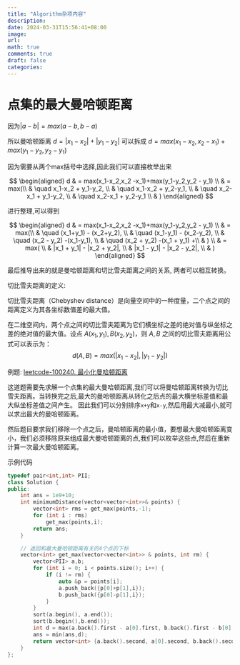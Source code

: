 ```yaml
---
title: "Algorithm杂项内容"
description: 
date: 2024-03-31T15:56:41+08:00
image:
url:
math: true
comments: true
draft: false
categories:
---
```


# 点集的最大曼哈顿距离



因为$|a-b| = max(a-b,b-a)$

所以曼哈顿距离 $d = |x_1-x_2| + |y_1-y_2|$ 可以拆成 $d = max(x_1-x_2,x_2 -x_1)+max(y_1-y_2,y_2 - y_1)$

因为需要从两个max括号中选择,因此我们可以直接枚举出来

$$
\begin{aligned}
        d & = max(x_1-x_2,x_2 -x_1)+max(y_1-y_2,y_2 - y_1) \\ 
        &  = max(\\
        & \quad x_1-x_2 + y_1-y_2, \\
        & \quad x_1-x_2 + y_2-y_1, \\
        & \quad x_2-x_1 + y_1-y_2, \\
        & \quad x_2-x_1 + y_2-y_1 \\
        & )
\end{aligned}
$$

进行整理,可以得到

$$
\begin{aligned}
        d & = max(x_1-x_2,x_2 -x_1)+max(y_1-y_2,y_2 - y_1) \\ 
        &  = max(\\
        & \quad (x_1+y_1) - (x_2+y_2), \\
        & \quad (x_1-y_1) - (x_2-y_2), \\
        & \quad (x_2 - y_2) -(x_1-y_1), \\
        & \quad  (x_2 + y_2) -(x_1 + y_1) +\\
        & ) \\
        & = max( \\
        & |x_1 + y_1| - |x_2 + y_2|, \\
        & |x_1 - y_1| - |x_2 - y_2|, \\
        & )
\end{aligned}
$$

最后推导出来的就是曼哈顿距离和切比雪夫距离之间的关系,
两者可以相互转换。

切比雪夫距离的定义:

切比雪夫距离（Chebyshev distance）是向量空间中的一种度量，二个点之间的距离定义为其各坐标数值差的最大值。

在二维空间内，两个点之间的切比雪夫距离为它们横坐标之差的绝对值与纵坐标之差的绝对值的最大值。设点 $A(x_1,y_1),B(x_2,y_2)$，则 $A,B$ 之间的切比雪夫距离用公式可以表示为：
$$
    d(A,B) = max(|x_1-x_2|,|y_1-y_2|)
$$


例题: [leetcode-100240. 最小化曼哈顿距离](https://leetcode.cn/problems/minimize-manhattan-distances/)

这道题需要先求解一个点集的最大曼哈顿距离,我们可以将曼哈顿距离转换为切比雪夫距离。当转换完之后,最大的曼哈顿距离从转化之后点的最大横坐标差值和最大纵坐标差值之间产生。
因此我们可以分别排序`x+y`和`x-y`,然后用最大减最小,就可以求出最大的曼哈顿距离。

然后题目要求我们移除一个点之后，曼哈顿距离的最小值，要想最大曼哈顿距离变小，我们必须移除原来组成最大曼哈顿距离的点,我们可以枚举这些点,然后在重新计算一次最大曼哈顿距离。

示例代码
```cpp
typedef pair<int,int> PII;
class Solution {
public:
    int ans = 1e9+10;
    int minimumDistance(vector<vector<int>>& points) {
        vector<int> rms = get_max(points,-1);
        for (int i : rms) 
            get_max(points,i);
        return ans;
    }

    // 返回和最大曼哈顿距离有关的4个点的下标
    vector<int> get_max(vector<vector<int>> & points, int rm) {
        vector<PII> a,b;
        for (int i = 0; i < points.size(); i++) {
            if (i != rm) {
                auto &p = points[i];
                a.push_back({p[0]+p[1],i});
                b.push_back({p[0]-p[1],i});
            }
        }
        sort(a.begin(), a.end());
        sort(b.begin(),b.end());
        int d = max(a.back().first - a[0].first, b.back().first - b[0].first);
        ans = min(ans,d);
        return vector<int> {a.back().second, a[0].second, b.back().second, b[0].second};
    }
};
```